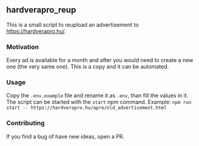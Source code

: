 ## hardverapro_reup

This is a small script to reupload an advertisement to https://hardverapro.hu/.

### Motivation

Every ad is available for a month and after you would need to create a new one (the very same one). This is a copy and it can be automated.

### Usage

Copy the `.env.example` file and rename it as `.env`, than fill the values in it.
The script can be started with the `start` npm command. Example: `npm run start -- https://hardverapro.hu/apro/old_advertisement.html`

### Contributing

If you find a bug of have new ideas, open a PR.